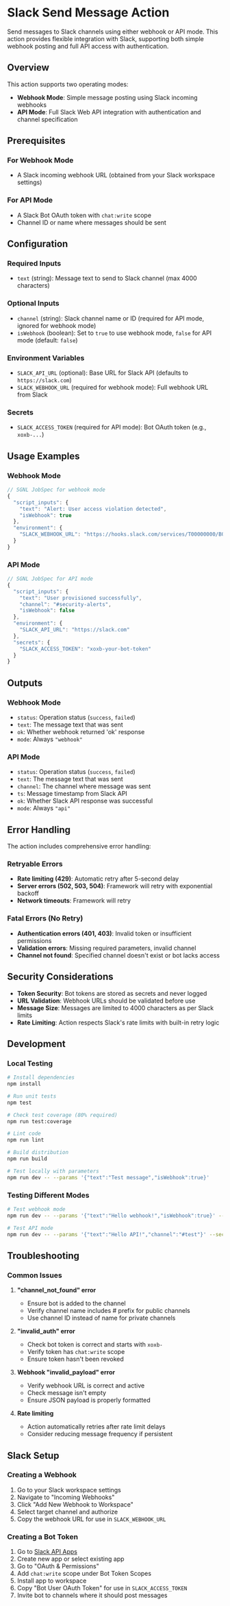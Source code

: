 # Slack Send Message Action

Send messages to Slack channels using either webhook or API mode. This action provides flexible integration with Slack, supporting both simple webhook posting and full API access with authentication.

## Overview

This action supports two operating modes:

- **Webhook Mode**: Simple message posting using Slack incoming webhooks
- **API Mode**: Full Slack Web API integration with authentication and channel specification

## Prerequisites

### For Webhook Mode
- A Slack incoming webhook URL (obtained from your Slack workspace settings)

### For API Mode  
- A Slack Bot OAuth token with `chat:write` scope
- Channel ID or name where messages should be sent

## Configuration

### Required Inputs
- `text` (string): Message text to send to Slack channel (max 4000 characters)

### Optional Inputs
- `channel` (string): Slack channel name or ID (required for API mode, ignored for webhook mode)
- `isWebhook` (boolean): Set to `true` to use webhook mode, `false` for API mode (default: `false`)

### Environment Variables
- `SLACK_API_URL` (optional): Base URL for Slack API (defaults to `https://slack.com`)
- `SLACK_WEBHOOK_URL` (required for webhook mode): Full webhook URL from Slack

### Secrets
- `SLACK_ACCESS_TOKEN` (required for API mode): Bot OAuth token (e.g., `xoxb-...`)

## Usage Examples

### Webhook Mode
```javascript
// SGNL JobSpec for webhook mode
{
  "script_inputs": {
    "text": "Alert: User access violation detected",
    "isWebhook": true
  },
  "environment": {
    "SLACK_WEBHOOK_URL": "https://hooks.slack.com/services/T00000000/B00000000/XXXXXXXX"
  }
}
```

### API Mode  
```javascript
// SGNL JobSpec for API mode
{
  "script_inputs": {
    "text": "User provisioned successfully",
    "channel": "#security-alerts",
    "isWebhook": false
  },
  "environment": {
    "SLACK_API_URL": "https://slack.com"
  },
  "secrets": {
    "SLACK_ACCESS_TOKEN": "xoxb-your-bot-token"
  }
}
```

## Outputs

### Webhook Mode
- `status`: Operation status (`success`, `failed`)
- `text`: The message text that was sent
- `ok`: Whether webhook returned 'ok' response
- `mode`: Always `"webhook"`

### API Mode
- `status`: Operation status (`success`, `failed`)  
- `text`: The message text that was sent
- `channel`: The channel where message was sent
- `ts`: Message timestamp from Slack API
- `ok`: Whether Slack API response was successful
- `mode`: Always `"api"`

## Error Handling

The action includes comprehensive error handling:

### Retryable Errors
- **Rate limiting (429)**: Automatic retry after 5-second delay
- **Server errors (502, 503, 504)**: Framework will retry with exponential backoff
- **Network timeouts**: Framework will retry

### Fatal Errors (No Retry)
- **Authentication errors (401, 403)**: Invalid token or insufficient permissions
- **Validation errors**: Missing required parameters, invalid channel
- **Channel not found**: Specified channel doesn't exist or bot lacks access

## Security Considerations

- **Token Security**: Bot tokens are stored as secrets and never logged
- **URL Validation**: Webhook URLs should be validated before use
- **Message Size**: Messages are limited to 4000 characters as per Slack limits
- **Rate Limiting**: Action respects Slack's rate limits with built-in retry logic

## Development

### Local Testing

```bash
# Install dependencies
npm install

# Run unit tests
npm test

# Check test coverage (80% required)
npm run test:coverage

# Lint code
npm run lint

# Build distribution
npm run build

# Test locally with parameters
npm run dev -- --params '{"text":"Test message","isWebhook":true}'
```

### Testing Different Modes

```bash
# Test webhook mode
npm run dev -- --params '{"text":"Hello webhook!","isWebhook":true}' --env '{"SLACK_WEBHOOK_URL":"https://hooks.slack.com/services/..."}'

# Test API mode  
npm run dev -- --params '{"text":"Hello API!","channel":"#test"}' --secrets '{"SLACK_ACCESS_TOKEN":"xoxb-..."}'
```

## Troubleshooting

### Common Issues

1. **"channel_not_found" error**
   - Ensure bot is added to the channel
   - Verify channel name includes # prefix for public channels
   - Use channel ID instead of name for private channels

2. **"invalid_auth" error**
   - Check bot token is correct and starts with `xoxb-`
   - Verify token has `chat:write` scope
   - Ensure token hasn't been revoked

3. **Webhook "invalid_payload" error**
   - Verify webhook URL is correct and active
   - Check message isn't empty
   - Ensure JSON payload is properly formatted

4. **Rate limiting**
   - Action automatically retries after rate limit delays
   - Consider reducing message frequency if persistent

## Slack Setup

### Creating a Webhook
1. Go to your Slack workspace settings
2. Navigate to "Incoming Webhooks"
3. Click "Add New Webhook to Workspace"
4. Select target channel and authorize
5. Copy the webhook URL for use in `SLACK_WEBHOOK_URL`

### Creating a Bot Token
1. Go to [Slack API Apps](https://api.slack.com/apps)
2. Create new app or select existing app
3. Go to "OAuth & Permissions"
4. Add `chat:write` scope under Bot Token Scopes
5. Install app to workspace
6. Copy "Bot User OAuth Token" for use in `SLACK_ACCESS_TOKEN`
7. Invite bot to channels where it should post messages